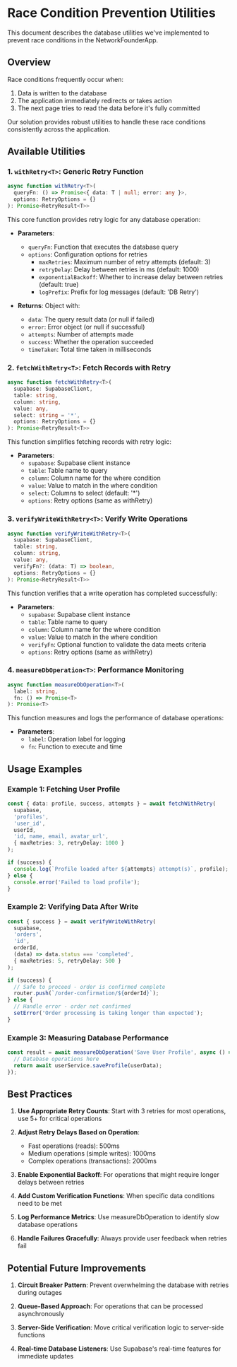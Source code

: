 # Race Condition Prevention Utilities

This document describes the database utilities we've implemented to prevent race conditions in the NetworkFounderApp.

## Overview

Race conditions frequently occur when:
1. Data is written to the database
2. The application immediately redirects or takes action
3. The next page tries to read the data before it's fully committed

Our solution provides robust utilities to handle these race conditions consistently across the application.

## Available Utilities

### 1. `withRetry<T>`: Generic Retry Function

```typescript
async function withRetry<T>(
  queryFn: () => Promise<{ data: T | null; error: any }>,
  options: RetryOptions = {}
): Promise<RetryResult<T>>
```

This core function provides retry logic for any database operation:

- **Parameters**:
  - `queryFn`: Function that executes the database query
  - `options`: Configuration options for retries
    - `maxRetries`: Maximum number of retry attempts (default: 3)
    - `retryDelay`: Delay between retries in ms (default: 1000)
    - `exponentialBackoff`: Whether to increase delay between retries (default: true)
    - `logPrefix`: Prefix for log messages (default: 'DB Retry')

- **Returns**: Object with:
  - `data`: The query result data (or null if failed)
  - `error`: Error object (or null if successful)
  - `attempts`: Number of attempts made
  - `success`: Whether the operation succeeded
  - `timeTaken`: Total time taken in milliseconds

### 2. `fetchWithRetry<T>`: Fetch Records with Retry

```typescript
async function fetchWithRetry<T>(
  supabase: SupabaseClient,
  table: string,
  column: string,
  value: any,
  select: string = '*',
  options: RetryOptions = {}
): Promise<RetryResult<T>>
```

This function simplifies fetching records with retry logic:

- **Parameters**:
  - `supabase`: Supabase client instance
  - `table`: Table name to query
  - `column`: Column name for the where condition
  - `value`: Value to match in the where condition
  - `select`: Columns to select (default: '*')
  - `options`: Retry options (same as withRetry)

### 3. `verifyWriteWithRetry<T>`: Verify Write Operations

```typescript
async function verifyWriteWithRetry<T>(
  supabase: SupabaseClient,
  table: string,
  column: string,
  value: any,
  verifyFn?: (data: T) => boolean,
  options: RetryOptions = {}
): Promise<RetryResult<T>>
```

This function verifies that a write operation has completed successfully:

- **Parameters**:
  - `supabase`: Supabase client instance
  - `table`: Table name to query
  - `column`: Column name for the where condition
  - `value`: Value to match in the where condition
  - `verifyFn`: Optional function to validate the data meets criteria
  - `options`: Retry options (same as withRetry)

### 4. `measureDbOperation<T>`: Performance Monitoring

```typescript
async function measureDbOperation<T>(
  label: string,
  fn: () => Promise<T>
): Promise<T>
```

This function measures and logs the performance of database operations:

- **Parameters**:
  - `label`: Operation label for logging
  - `fn`: Function to execute and time

## Usage Examples

### Example 1: Fetching User Profile

```typescript
const { data: profile, success, attempts } = await fetchWithRetry(
  supabase,
  'profiles',
  'user_id',
  userId,
  'id, name, email, avatar_url',
  { maxRetries: 3, retryDelay: 1000 }
);

if (success) {
  console.log(`Profile loaded after ${attempts} attempt(s)`, profile);
} else {
  console.error('Failed to load profile');
}
```

### Example 2: Verifying Data After Write

```typescript
const { success } = await verifyWriteWithRetry(
  supabase,
  'orders',
  'id',
  orderId,
  (data) => data.status === 'completed',
  { maxRetries: 5, retryDelay: 500 }
);

if (success) {
  // Safe to proceed - order is confirmed complete
  router.push(`/order-confirmation/${orderId}`);
} else {
  // Handle error - order not confirmed
  setError('Order processing is taking longer than expected');
}
```

### Example 3: Measuring Database Performance

```typescript
const result = await measureDbOperation('Save User Profile', async () => {
  // Database operations here
  return await userService.saveProfile(userData);
});
```

## Best Practices

1. **Use Appropriate Retry Counts**: Start with 3 retries for most operations, use 5+ for critical operations

2. **Adjust Retry Delays Based on Operation**:
   - Fast operations (reads): 500ms
   - Medium operations (simple writes): 1000ms
   - Complex operations (transactions): 2000ms

3. **Enable Exponential Backoff**: For operations that might require longer delays between retries

4. **Add Custom Verification Functions**: When specific data conditions need to be met

5. **Log Performance Metrics**: Use measureDbOperation to identify slow database operations

6. **Handle Failures Gracefully**: Always provide user feedback when retries fail

## Potential Future Improvements

1. **Circuit Breaker Pattern**: Prevent overwhelming the database with retries during outages

2. **Queue-Based Approach**: For operations that can be processed asynchronously

3. **Server-Side Verification**: Move critical verification logic to server-side functions

4. **Real-time Database Listeners**: Use Supabase's real-time features for immediate updates
